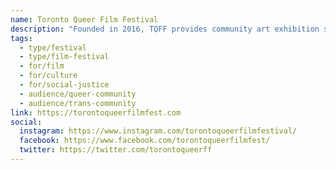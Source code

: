 ```yaml
---
name: Toronto Queer Film Festival
description: "Founded in 2016, TQFF provides community art exhibition space for experimental, contemporary, and social justice themed film and video art by queer filmmakers. The festival supports Toronto's LGBTQ2S+ communities by providing a unique gathering space for marginalized and precarious queer and trans people, including Indigenous people, people of color, people with disabilities, and transgender people. TQFF prioritizes work by BIPOC, trans, and disabled filmmakers and charges no submission fees."
tags:
  - type/festival
  - type/film-festival
  - for/film
  - for/culture
  - for/social-justice
  - audience/queer-community
  - audience/trans-community
link: https://torontoqueerfilmfest.com
social:
  instagram: https://www.instagram.com/torontoqueerfilmfestival/
  facebook: https://www.facebook.com/torontoqueerfilmfest/
  twitter: https://twitter.com/torontoqueerff
---
```

